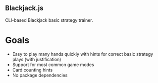 Blackjack.js
------------

CLI-based Blackjack basic strategy trainer.

Goals
=====

* Easy to play many hands quickly with hints for correct basic strategy plays (with justification)
* Support for most common game modes
* Card counting hints
* No package dependencies

